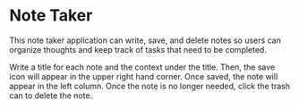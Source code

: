 # Note Taker

This note taker application can write, save, and delete notes so users can organize thoughts and keep track of tasks that need to be completed.

Write a title for each note and the context under the title. Then, the save icon will appear in the upper right hand corner. Once saved, the note will appear in the left column. Once the note is no longer needed, click the trash can to delete the note.



